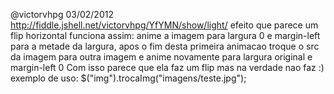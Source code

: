 @victorvhpg
03/02/2012
http://fiddle.jshell.net/victorvhpg/YfYMN/show/light/
efeito que parece um flip horizontal
funciona assim:
anime a imagem para largura 0 e margin-left para a metade da largura,
apos o fim desta primeira animacao
troque o src da imagem para outra imagem
e anime novamente para largura original e margin-left 0
Com isso parece que ela faz um flip mas na verdade nao faz :)
exemplo de uso:
$("img").trocaImg("imagens/teste.jpg");